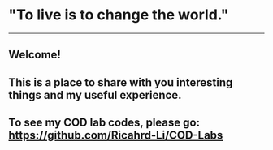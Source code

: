 # "To live is to change the world."
---
## Welcome!
## This is a place to share with you interesting things and my useful experience.

To see my COD lab codes, please go: https://github.com/Ricahrd-Li/COD-Labs
---
